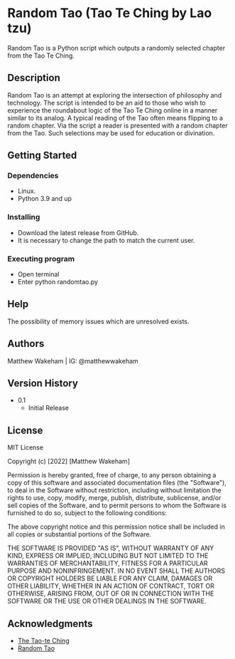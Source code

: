 # Random Tao (Tao Te Ching by Lao tzu)

Random Tao is a Python script which outputs a randomly selected chapter from the Tao Te Ching.

## Description

Random Tao is an attempt at exploring the intersection of philosophy and technology. The script is intended to be
an aid to those who wish to experience the roundabout logic of the Tao Te Ching online in a manner similar 
to its analog. A typical reading of the Tao often means flipping to a random chapter. Via the script a reader is presented
with a random chapter from the Tao. Such selections may be used for education or divination.

## Getting Started

### Dependencies

* Linux.
* Python 3.9 and up

### Installing

* Download the latest release from GitHub.
* It is necessary to change the path to match the current user.

### Executing program

* Open terminal
* Enter python randomtao.py

## Help

The possibility of memory issues which are unresolved exists.

## Authors

Matthew Wakeham | IG: @matthewwakeham

## Version History

* 0.1
    * Initial Release

## License
MIT License

Copyright (c) [2022] [Matthew Wakeham]

Permission is hereby granted, free of charge, to any person obtaining a copy
of this software and associated documentation files (the "Software"), to deal
in the Software without restriction, including without limitation the rights
to use, copy, modify, merge, publish, distribute, sublicense, and/or sell
copies of the Software, and to permit persons to whom the Software is
furnished to do so, subject to the following conditions:

The above copyright notice and this permission notice shall be included in all
copies or substantial portions of the Software.

THE SOFTWARE IS PROVIDED "AS IS", WITHOUT WARRANTY OF ANY KIND, EXPRESS OR
IMPLIED, INCLUDING BUT NOT LIMITED TO THE WARRANTIES OF MERCHANTABILITY,
FITNESS FOR A PARTICULAR PURPOSE AND NONINFRINGEMENT. IN NO EVENT SHALL THE
AUTHORS OR COPYRIGHT HOLDERS BE LIABLE FOR ANY CLAIM, DAMAGES OR OTHER
LIABILITY, WHETHER IN AN ACTION OF CONTRACT, TORT OR OTHERWISE, ARISING FROM,
OUT OF OR IN CONNECTION WITH THE SOFTWARE OR THE USE OR OTHER DEALINGS IN THE
SOFTWARE.

## Acknowledgments

* [The Tao-te Ching](http://classics.mit.edu/Lao/taote.mb.txt)
* [Random Tao](https://randomtao.org)
